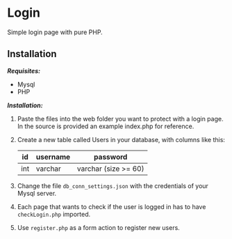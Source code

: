 # Login
Simple login page with pure PHP.

## Installation
***Requisites:***
 - Mysql
 - PHP

***Installation:***
 1. Paste the files into the web folder you want to protect with a login
    page. In the source is provided an example index.php for reference.
 2. Create a new table called Users in your database, with columns like this:


    | id  | username | password             |
    |-----|----------|----------------------|
    | int | varchar  | varchar (size >= 60) |


 3. Change the file `db_conn_settings.json` with the credentials of your Mysql server.
 4. Each page that wants to check if the user is  logged in has to have `checkLogin.php` imported.
 5. Use `register.php` as a form action to register new users.
